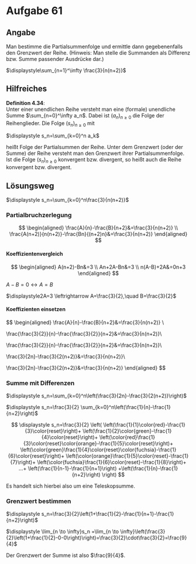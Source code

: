 # Aufgabe 61
## Angabe

Man bestimme die Partialsummenfolge und ermittle dann gegebenenfalls den Grenzwert
der Reihe. (Hinweis: Man stelle die Summanden als Differenz bzw. Summe passender
Ausdrücke dar.)

$\displaystyle\sum_{n=1}^\infty \frac{3}{n(n+2)}$

## Hilfreiches

**Definition 4.34**: \
Unter einer unendlichen Reihe versteht man eine (formale) unendliche Summe $\sum_{n=0}^\infty a_n$. Dabei ist $(a_n)_{n\ge 0}$ die Folge der Reihenglieder. Die Folge $(s_n)_{n \ge 0}$ mit 

$\displaystyle s_n=\sum_{k=0}^n a_k$

heißt Folge der Partialsummen der Reihe. Unter dem Grenzwert (oder der Summe) der Reihe versteht man den Grenzwert ihrer Partialsummenfolge. Ist die Folge $(s_n)_{n \ge 0}$ konvergent bzw. divergent, so heißt auch die Reihe konvergent bzw. divergent.

## Lösungsweg

$\displaystyle s_n=\sum_{k=0}^n\frac{3}{n(n+2)}$

### Partialbruchzerlegung

$$
\begin{aligned}
\frac{A}{n}-\frac{B}{n+2}&=\frac{3}{n(n+2)} \\
\frac{A(n+2)}{n(n+2)}-\frac{Bn}{(n+2)n}&=\frac{3}{n(n+2)}
\end{aligned}
$$

#### Koeffizientenvergleich

$$
\begin{aligned}
A(n+2)-Bn&=3 \\
An+2A-Bn&=3 \\
n(A-B)+2A&=0n+3
\end{aligned}
$$

$A-B=0 \leftrightarrow A=B$

$\displaystyle2A=3 \leftrightarrow A=\frac{3}{2},\quad B=\frac{3}{2}$

#### Koeffizienten einsetzen

$$
\begin{aligned}
\frac{A}{n}-\frac{B}{n+2}&=\frac{3}{n(n+2)} \\

\frac{\frac{3}{2}}{n}-\frac{\frac{3}{2}}{n+2}&=\frac{3}{n(n+2)}\\

\frac{\frac{3}{2}}{n}-\frac{\frac{3}{2}}{n+2}&=\frac{3}{n(n+2)}\\

\frac{3}{2n}-\frac{3}{2(n+2)}&=\frac{3}{n(n+2)}\\

\frac{3}{2n}-\frac{3}{2(n+2)}&=\frac{3}{n(n+2)}
\end{aligned}
$$

### Summe mit Differenzen

$\displaystyle s_n=\sum_{k=0}^n\left(\frac{3}{2n}-\frac{3}{2(n+2)}\right)$

$\displaystyle s_n=\frac{3}{2} \sum_{k=0}^n\left(\frac{1}{n}-\frac{1}{n+2}\right)$

$$
\displaystyle 
s_n=\frac{3}{2} \left(
\left(\frac{1}{1}\color{red}-\frac{1}{3}\color{reset}\right)+
\left(\frac{1}{2}\color{green}-\frac{1}{4}\color{reset}\right)+
\left(\color{red}\frac{1}{3}\color{reset}\color{orange}-\frac{1}{5}\color{reset}\right)+
\left(\color{green}\frac{1}{4}\color{reset}\color{fuchsia}-\frac{1}{6}\color{reset}\right)+
\left(\color{orange}\frac{1}{5}\color{reset}-\frac{1}{7}\right)+
\left(\color{fuchsia}\frac{1}{6}\color{reset}-\frac{1}{8}\right)+
...+  
\left(\frac{1}{n-1}-\frac{1}{n+1}\right)
+\left(\frac{1}{n}-\frac{1}{n+2}\right)
\right)
$$

Es handelt sich hierbei also um eine Teleskopsumme.

### Grenzwert bestimmen

$\displaystyle s_n=\frac{3}{2}\left(1+\frac{1}{2}-\frac{1}{n+1}-\frac{1}{n+2}\right)$

$\displaystyle \lim_{n \to \infty}s_n =\lim_{n \to \infty}\left(\frac{3}{2}\left(1+\frac{1}{2}-0-0\right)\right)=\frac{3}{2}\cdot\frac{3}{2}=\frac{9}{4}$

Der Grenzwert der Summe ist also $\frac{9}{4}$.